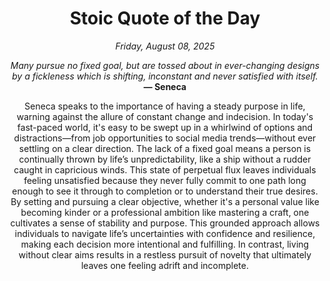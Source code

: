<h1 align="center">Stoic Quote of the Day</h1>
<p align="center"><em><!--START_SECTION:current-date-->
Friday, August 08, 2025
<!--END_SECTION:current-date--></em></p>
<p align="center">
    <em><!--START_SECTION:quote-text-->
Many pursue no fixed goal, but are tossed about in ever-changing designs by a fickleness which is shifting, inconstant and never satisfied with itself.
<!--END_SECTION:quote-text--></em><br>
    <strong>— <!--START_SECTION:quote-author-->
Seneca
<!--END_SECTION:quote-author--></strong>
</p>

<p align="center" style="max-width:600px;margin:0 auto;">
<!--START_SECTION:quote-interpretation-->
Seneca speaks to the importance of having a steady purpose in life, warning against the allure of constant change and indecision. In today's fast-paced world, it's easy to be swept up in a whirlwind of options and distractions—from job opportunities to social media trends—without ever settling on a clear direction. The lack of a fixed goal means a person is continually thrown by life’s unpredictability, like a ship without a rudder caught in capricious winds. This state of perpetual flux leaves individuals feeling unsatisfied because they never fully commit to one path long enough to see it through to completion or to understand their true desires. By setting and pursuing a clear objective, whether it's a personal value like becoming kinder or a professional ambition like mastering a craft, one cultivates a sense of stability and purpose. This grounded approach allows individuals to navigate life’s uncertainties with confidence and resilience, making each decision more intentional and fulfilling. In contrast, living without clear aims results in a restless pursuit of novelty that ultimately leaves one feeling adrift and incomplete.
<!--END_SECTION:quote-interpretation-->
</p>
